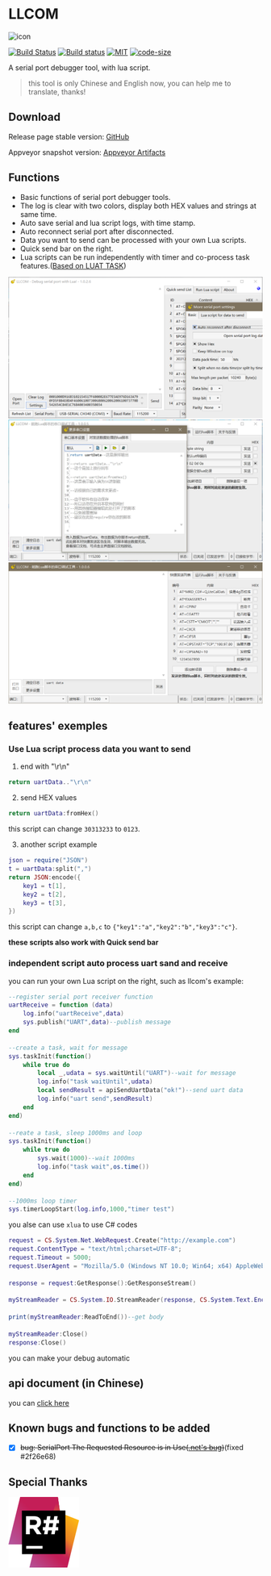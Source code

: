 # LLCOM

![icon](/llcom/llcom.ico)

[![Build Status](https://chenxuuu.visualstudio.com/llcom/_apis/build/status/chenxuuu.llcom?branchName=master&jobName=Job)](https://chenxuuu.visualstudio.com/llcom/_build/latest?definitionId=1&branchName=master)
[![Build status](https://ci.appveyor.com/api/projects/status/telji5j8r0v5001c?svg=true)](https://ci.appveyor.com/project/chenxuuu/llcom)
[![MIT](https://img.shields.io/static/v1.svg?label=license&message=Apache+2&color=blue)](https://github.com/chenxuuu/llcom/blob/master/LICENSE)
[![code-size](https://img.shields.io/github/languages/code-size/chenxuuu/llcom.svg)](https://github.com/chenxuuu/llcom/archive/master.zip)

A serial port debugger tool, with lua script.

> this tool is only Chinese and English now, you can help me to translate, thanks!

## Download

Release page stable version: [GitHub](https://github.com/chenxuuu/llcom/releases/latest)

Appveyor snapshot version: [Appveyor Artifacts](https://ci.appveyor.com/project/chenxuuu/llcom/build/artifacts)

## Functions

- Basic functions of serial port debugger tools.
- The log is clear with two colors, display both HEX values and strings at same time.
- Auto save serial and lua script logs, with time stamp.
- Auto reconnect serial port after disconnected.
- Data you want to send can be processed with your own Lua scripts.
- Quick send bar on the right.
- Lua scripts can be run independently with timer and co-process task features.([Based on LUAT TASK](http://wiki.openluat.com/doc/luatFramework/))

![screenEN](/screenEN.png)
![screen2](/screen2.jpg)
![screen3](/screen3.png)

## features' exemples

### Use Lua script process data you want to send

1. end with "\r\n"

```lua
return uartData.."\r\n"
```

2. send HEX values

```lua
return uartData:fromHex()
```

this script can change `30313233` to `0123`.

3. another script example

```lua
json = require("JSON")
t = uartData:split(",")
return JSON:encode({
    key1 = t[1],
    key2 = t[2],
    key3 = t[3],
})
```

this script can change `a,b,c` to `{"key1":"a","key2":"b","key3":"c"}`.

**these scripts also work with Quick send bar**

### independent script auto process uart sand and receive

you can run your own Lua script on the right, such as llcom's example:

```lua
--register serial port receiver function
uartReceive = function (data)
    log.info("uartReceive",data)
    sys.publish("UART",data)--publish message
end

--create a task, wait for message
sys.taskInit(function()
    while true do
        local _,udata = sys.waitUntil("UART")--wait for message
        log.info("task waitUntil",udata)
        local sendResult = apiSendUartData("ok!")--send uart data
        log.info("uart send",sendResult)
    end
end)

--reate a task, sleep 1000ms and loop
sys.taskInit(function()
    while true do
        sys.wait(1000)--wait 1000ms
        log.info("task wait",os.time())
    end
end)

--1000ms loop timer
sys.timerLoopStart(log.info,1000,"timer test")
```

you alse can use `xlua` to use C# codes

```lua
request = CS.System.Net.WebRequest.Create("http://example.com")
request.ContentType = "text/html;charset=UTF-8";
request.Timeout = 5000;
request.UserAgent = "Mozilla/5.0 (Windows NT 10.0; Win64; x64) AppleWebKit/537.36 (KHTML, like Gecko) Chrome/71.0.3578.98 Safari/537.36 Vivaldi/2.2.1388.37";

response = request:GetResponse():GetResponseStream()

myStreamReader = CS.System.IO.StreamReader(response, CS.System.Text.Encoding.UTF8);

print(myStreamReader:ReadToEnd())--get body

myStreamReader:Close()
response:Close()
```

you can make your debug automatic

## api document (in Chinese)

you can [click here](https://github.com/chenxuuu/llcom/blob/master/LuaApi.md)

## Known bugs and functions to be added

- [x] ~~bug: SerialPort The Requested Resource is in Use([.net's bug](https://github.com/dotnet/corefx/issues/39464))~~(fixed #2f26e68)

## Special Thanks

[![icon-resharper](/icon-resharper.svg)](https://www.jetbrains.com/?from=LLCOM)
